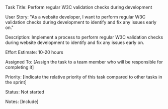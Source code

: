 Task Title: Perform regular W3C validation checks during development

User Story: "As a website developer, I want to perform regular W3C validation checks during development to identify and fix any issues early on."

Description:  Implement a process to perform regular W3C validation checks during website development to identify and fix any issues early on.

Effort Estimate: 10-20 hours 

Assigned To: [Assign the task to a team member who will be responsible for completing it]

Priority: [Indicate the relative priority of this task compared to other tasks in the sprint]

Status: Not started 

Notes: [Include]
